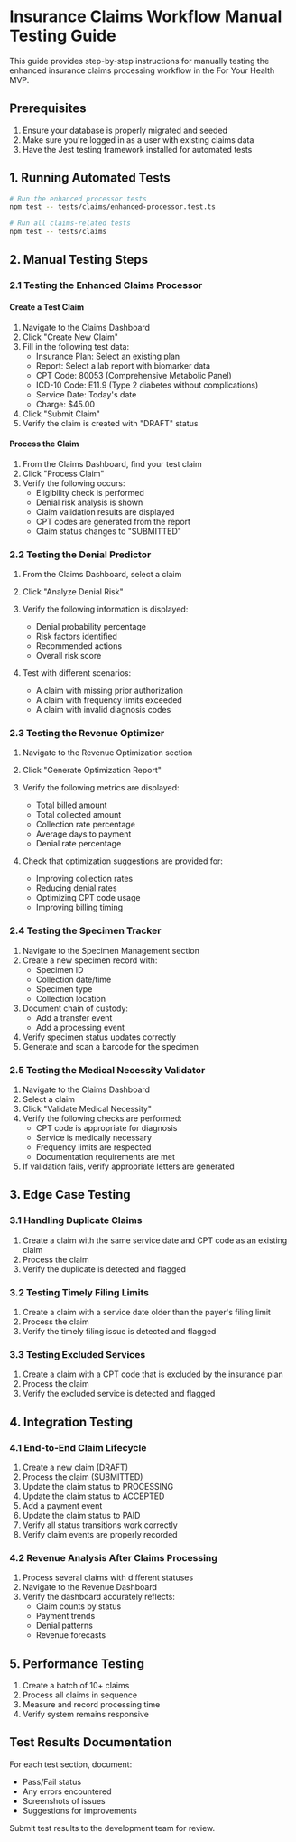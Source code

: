 # Insurance Claims Workflow Manual Testing Guide

This guide provides step-by-step instructions for manually testing the enhanced insurance claims processing workflow in the For Your Health MVP.

## Prerequisites

1. Ensure your database is properly migrated and seeded
2. Make sure you're logged in as a user with existing claims data
3. Have the Jest testing framework installed for automated tests

## 1. Running Automated Tests

```bash
# Run the enhanced processor tests
npm test -- tests/claims/enhanced-processor.test.ts

# Run all claims-related tests
npm test -- tests/claims
```

## 2. Manual Testing Steps

### 2.1 Testing the Enhanced Claims Processor

#### Create a Test Claim

1. Navigate to the Claims Dashboard
2. Click "Create New Claim"
3. Fill in the following test data:
   - Insurance Plan: Select an existing plan
   - Report: Select a lab report with biomarker data
   - CPT Code: 80053 (Comprehensive Metabolic Panel)
   - ICD-10 Code: E11.9 (Type 2 diabetes without complications)
   - Service Date: Today's date
   - Charge: $45.00
4. Click "Submit Claim"
5. Verify the claim is created with "DRAFT" status

#### Process the Claim

1. From the Claims Dashboard, find your test claim
2. Click "Process Claim"
3. Verify the following occurs:
   - Eligibility check is performed
   - Denial risk analysis is shown
   - Claim validation results are displayed
   - CPT codes are generated from the report
   - Claim status changes to "SUBMITTED"

### 2.2 Testing the Denial Predictor

1. From the Claims Dashboard, select a claim
2. Click "Analyze Denial Risk"
3. Verify the following information is displayed:
   - Denial probability percentage
   - Risk factors identified
   - Recommended actions
   - Overall risk score

4. Test with different scenarios:
   - A claim with missing prior authorization
   - A claim with frequency limits exceeded
   - A claim with invalid diagnosis codes

### 2.3 Testing the Revenue Optimizer

1. Navigate to the Revenue Optimization section
2. Click "Generate Optimization Report"
3. Verify the following metrics are displayed:
   - Total billed amount
   - Total collected amount
   - Collection rate percentage
   - Average days to payment
   - Denial rate percentage

4. Check that optimization suggestions are provided for:
   - Improving collection rates
   - Reducing denial rates
   - Optimizing CPT code usage
   - Improving billing timing

### 2.4 Testing the Specimen Tracker

1. Navigate to the Specimen Management section
2. Create a new specimen record with:
   - Specimen ID
   - Collection date/time
   - Specimen type
   - Collection location
3. Document chain of custody:
   - Add a transfer event
   - Add a processing event
4. Verify specimen status updates correctly
5. Generate and scan a barcode for the specimen

### 2.5 Testing the Medical Necessity Validator

1. Navigate to the Claims Dashboard
2. Select a claim
3. Click "Validate Medical Necessity"
4. Verify the following checks are performed:
   - CPT code is appropriate for diagnosis
   - Service is medically necessary
   - Frequency limits are respected
   - Documentation requirements are met
5. If validation fails, verify appropriate letters are generated

## 3. Edge Case Testing

### 3.1 Handling Duplicate Claims

1. Create a claim with the same service date and CPT code as an existing claim
2. Process the claim
3. Verify the duplicate is detected and flagged

### 3.2 Testing Timely Filing Limits

1. Create a claim with a service date older than the payer's filing limit
2. Process the claim
3. Verify the timely filing issue is detected and flagged

### 3.3 Testing Excluded Services

1. Create a claim with a CPT code that is excluded by the insurance plan
2. Process the claim
3. Verify the excluded service is detected and flagged

## 4. Integration Testing

### 4.1 End-to-End Claim Lifecycle

1. Create a new claim (DRAFT)
2. Process the claim (SUBMITTED)
3. Update the claim status to PROCESSING
4. Update the claim status to ACCEPTED
5. Add a payment event
6. Update the claim status to PAID
7. Verify all status transitions work correctly
8. Verify claim events are properly recorded

### 4.2 Revenue Analysis After Claims Processing

1. Process several claims with different statuses
2. Navigate to the Revenue Dashboard
3. Verify the dashboard accurately reflects:
   - Claim counts by status
   - Payment trends
   - Denial patterns
   - Revenue forecasts

## 5. Performance Testing

1. Create a batch of 10+ claims
2. Process all claims in sequence
3. Measure and record processing time
4. Verify system remains responsive

## Test Results Documentation

For each test section, document:
- Pass/Fail status
- Any errors encountered
- Screenshots of issues
- Suggestions for improvements

Submit test results to the development team for review.
